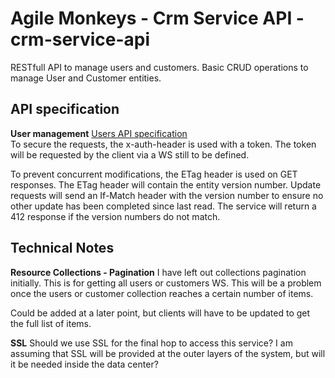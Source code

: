 # Agile Monkeys - Crm Service API - crm-service-api
RESTfull API to manage users and customers. Basic CRUD operations to manage User and Customer entities.

## API specification
**User management**
[Users API specification](docs/crm-service-users-api.raml)  
To secure the requests, the x-auth-header is used with a token. The token will be requested by the client via a WS still to be defined.


To prevent concurrent modifications, the ETag header is used on GET responses. The ETag header will contain the entity version number.
Update requests will send an If-Match header with the version number to ensure no other update has been completed since last read.
The service will return a 412 response if the version numbers do not match.

## Technical Notes
**Resource Collections - Pagination**
I have left out collections pagination initially. This is for getting all users or customers WS.
This will be a problem once the users or customer collection reaches a certain number of items.

Could be added at a later point, but clients will have to be updated to get the full list of items.

**SSL**
Should we use SSL for the final hop to access this service?
I am assuming that SSL will be provided at the outer layers of the system, but will it be needed inside the data center?